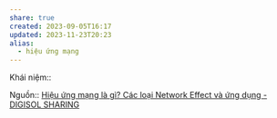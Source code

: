 ```yaml
---
share: true
created: 2023-09-05T16:17
updated: 2023-11-23T20:23
alias:
  - hiệu ứng mạng
---
```


Khái niệm:: 

Nguồn:: [Hiệu ứng mạng là gì? Các loại Network Effect và ứng dụng - DIGISOL SHARING](https://digisol.asia/hieu-ung-mang-la-gi-cac-loai-network-effect-va-ung-dung/)